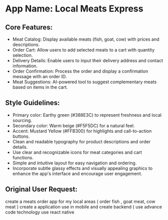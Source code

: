 # **App Name**: Local Meats Express

## Core Features:

- Meat Catalog: Display available meats (fish, goat, cow) with prices and descriptions.
- Order Cart: Allow users to add selected meats to a cart with quantity selection.
- Delivery Details: Enable users to input their delivery address and contact information.
- Order Confirmation: Process the order and display a confirmation message with an order ID.
- Meat Suggestions: AI-powered tool to suggest complementary meats based on items in the cart.

## Style Guidelines:

- Primary color: Earthy green (#388E3C) to represent freshness and local sourcing.
- Secondary color: Warm beige (#F5F5DC) for a natural feel.
- Accent: Mustard Yellow (#FFB300) for highlights and call-to-action buttons.
- Clean and readable typography for product descriptions and order details.
- Use clear and recognizable icons for meat categories and cart functions.
- Simple and intuitive layout for easy navigation and ordering.
- Incorporate subtle glassy effects and visually appealing graphics to enhance the app's interface and encourage user engagement.

## Original User Request:
create a meats order app for my local areas ( order fish , goat meat, cow meat ) create a application use in mobile and create backend ( use advance code technology use react native
  